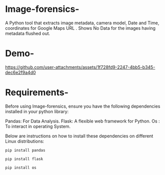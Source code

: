 # Image-forensics-
A Python tool that extracts image metadata, camera model, Date and Time, coordinates for Google Maps URL . Shows No Data for the images having metadata flushed out.

# Demo-


https://github.com/user-attachments/assets/1f728fd9-2247-4bb5-b345-dec6e2f9a4d0

# Requirements-
Before using Image-forensics, ensure you have the following dependencies installed in your python library:

Pandas: For Data Analysis.
Flask: A flexible web framework for Python.
Os : To interact in operating System.

Below are instructions on how to install these dependencies on different Linux distributions:

`pip install pandas`

`pip install flask`

`pip install os`


